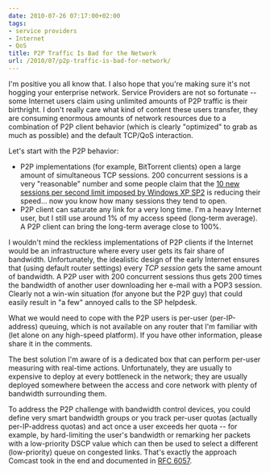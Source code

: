 ```yaml
---
date: 2010-07-26 07:17:00+02:00
tags:
- service providers
- Internet
- QoS
title: P2P Traffic Is Bad for the Network
url: /2010/07/p2p-traffic-is-bad-for-network/
---
```

I'm positive you all know that. I also hope that you're making sure it's not hogging your enterprise network. Service Providers are not so fortunate -- some Internet users claim using unlimited amounts of P2P traffic is their birthright. I don't really care what kind of content these users transfer, they are consuming enormous amounts of network resources due to a combination of P2P client behavior (which is clearly "optimized" to grab as much as possible) and the default TCP/QoS interaction.
<!--more-->
Let's start with the P2P behavior:

-   P2P implementations (for example, BitTorrent clients) open a large amount of simultaneous TCP sessions. 200 concurrent sessions is a very "reasonable" number and some people claim that the [10 new sessions per second limit imposed by Windows XP SP2](http://www.techiecorner.com/34/how-to-adjust-your-window-xp-tcp-connection-to-boost-your-bt-download-speed/) is reducing their speed... now you know how many sessions they tend to open.
-   P2P client can saturate any link for a very long time. I'm a heavy Internet user, but I still use around 1% of my access speed (long-term average). A P2P client can bring the long-term average close to 100%.

I wouldn't mind the reckless implementations of P2P clients if the Internet would be an infrastructure where every user gets its fair share of bandwidth. Unfortunately, the idealistic design of the early Internet ensures that (using default router settings) every *TCP session* gets the same amount of bandwidth. A P2P user with 200 concurrent sessions thus gets 200 times the bandwidth of another user downloading her e-mail with a POP3 session. Clearly not a win-win situation (for anyone but the P2P guy) that could easily result in "a few" annoyed calls to the SP helpdesk.

What we would need to cope with the P2P users is per-user (per-IP-address) queuing, which is not available on any router that I'm familiar with (let alone on any high-speed platform). If you have other information, please share it in the comments.

The best solution I'm aware of is a dedicated box that can perform per-user measuring with real-time actions. Unfortunately, they are usually to expensive to deploy at every bottleneck in the network; they are usually deployed somewhere between the access and core network with plenty of bandwidth surrounding them.

To address the P2P challenge with bandwidth control devices, you could define very smart bandwidth groups or you track per-user quotas (actually per-IP-address quotas) and act once a user exceeds her quota -- for example, by hard-limiting the user's bandwidth or remarking her packets with a low-priority DSCP value which can then be used to select a different (low-priority) queue on congested links. That's exactly the approach Comcast took in the end and documented in [RFC 6057](https://tools.ietf.org/html/rfc6057).